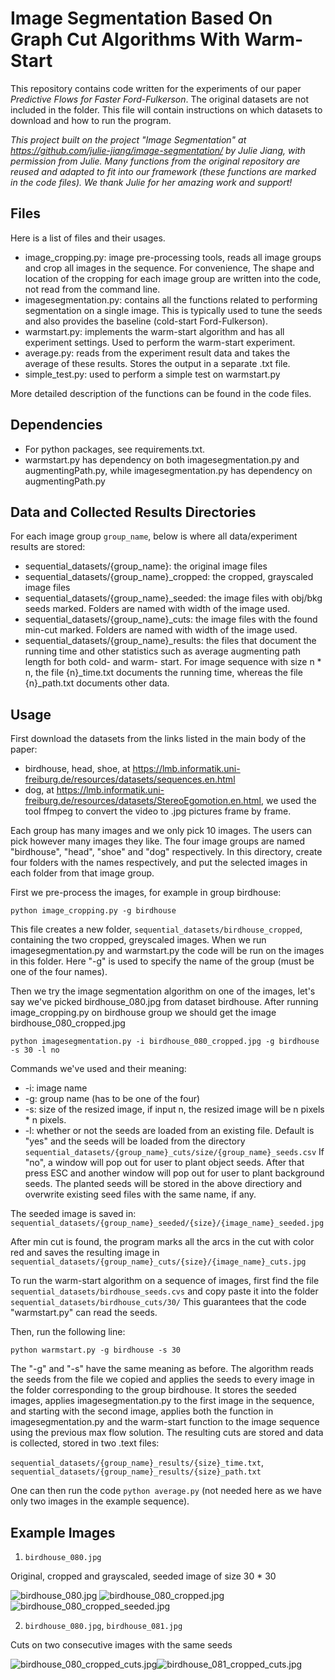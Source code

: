 # Image Segmentation Based On Graph Cut Algorithms With Warm-Start

This repository contains code written for the experiments of our paper *Predictive Flows for Faster Ford-Fulkerson*. The original datasets are not included in the folder. This file will contain instructions on which datasets to download and how to run the program.

*This project built on the project "Image Segmentation" at https://github.com/julie-jiang/image-segmentation/ by Julie Jiang, with permission from Julie. Many functions from the original repository are reused and adapted to fit into our framework (these functions are marked in the code files). We thank Julie for her amazing work and support!*

## Files
Here is a list of files and their usages.
- image_cropping.py: image pre-processing tools, reads all image groups and crop all images in the sequence. For convenience, The shape and location of the cropping for each image group are written into the code, not read from the command line.
- imagesegmentation.py: contains all the functions related to performing segmentation on a single image. This is typically used to tune the seeds and also provides the baseline (cold-start Ford-Fulkerson).
- warmstart.py: implements the warm-start algorithm and has all experiment settings. Used to perform the warm-start experiment.
- average.py: reads from the experiment result data and takes the average of these results. Stores the output in a separate .txt file.
- simple_test.py: used to perform a simple test on warmstart.py

More detailed description of the functions can be found in the code files.

## Dependencies
- For python packages, see requirements.txt.
- warmstart.py has dependency on both imagesegmentation.py and augmentingPath.py, while imagesegmentation.py has dependency on augmentingPath.py

## Data and Collected Results Directories
For each image group ``` group_name ```, below is where all data/experiment results are stored:
- sequential_datasets/{group_name}: the original image files
- sequential_datasets/{group_name}_cropped: the cropped, grayscaled image files
- sequential_datasets/{group_name}_seeded: the image files with obj/bkg seeds marked. Folders are named with width of the image used.
- sequential_datasets/{group_name}_cuts: the image files with the found min-cut marked. Folders are named with width of the image used.
- sequential_datasets/{group_name}_results: the files that document the running time and other statistics such as average augmenting path length for both cold- and warm- start. For image sequence with size n * n, the file {n}_time.txt documents the running time, whereas the file {n}_path.txt documents other data.

## Usage

First download the datasets from the links listed in the main body of the paper:
- birdhouse, head, shoe, at https://lmb.informatik.uni-freiburg.de/resources/datasets/sequences.en.html
- dog, at https://lmb.informatik.uni-freiburg.de/resources/datasets/StereoEgomotion.en.html, we used the tool ffmpeg to convert the video to .jpg pictures frame by frame.

Each group has many images and we only pick 10 images. The users can pick however many images they like. The four image groups are named "birdhouse", "head", "shoe" and "dog" respectively. In this directory, create four folders with the names respectively, and put the selected images in each folder from that image group.

First we pre-process the images, for example in group birdhouse:
``` 
python image_cropping.py -g birdhouse
```
This file creates a new folder, ``` sequential_datasets/birdhouse_cropped ```, containing the two cropped, greyscaled images. When we run imagesegmentation.py and warmstart.py the code will be run on the images in this folder. Here "-g" is used to specify the name of the group (must be one of the four names).

Then we try the image segmentation algorithm on one of the images, let's say we've picked birdhouse_080.jpg from dataset birdhouse. After running image_cropping.py on birdhouse group we should get the image birdhouse_080_cropped.jpg

``` 
python imagesegmentation.py -i birdhouse_080_cropped.jpg -g birdhouse -s 30 -l no
```
Commands we've used and their meaning:
- -i: image name
- -g: group name (has to be one of the four)
- -s: size of the resized image, if input n, the resized image will be n pixels * n pixels.
- -l: whether or not the seeds are loaded from an existing file. Default is "yes" and the seeds will be loaded from the directory ``` sequential_datasets/{group_name}_cuts/size/{group_name}_seeds.csv ``` If "no", a window will pop out for user to plant object seeds. After that press ESC and another window will pop out for user to plant background seeds. The planted seeds will be stored in the above directiory and overwrite existing seed files with the same name, if any.

The seeded image is saved in: ``` sequential_datasets/{group_name}_seeded/{size}/{image_name}_seeded.jpg ```

After min cut is found, the program marks all the arcs in the cut with color red and saves the resulting image in ```sequential_datasets/{group_name}_cuts/{size}/{image_name}_cuts.jpg```

To run the warm-start algorithm on a sequence of images, first find the file ``` sequential_datasets/birdhouse_seeds.cvs ``` and copy paste it into the folder ``` sequential_datasets/birdhouse_cuts/30/ ``` This guarantees that the code "warmstart.py" can read the seeds. 

Then, run the following line:
```
python warmstart.py -g birdhouse -s 30
```
The "-g" and "-s" have the same meaning as before. The algorithm reads the seeds from the file we copied and applies the seeds to every image in the folder corresponding to the group birdhouse. It stores the seeded images, applies imagesegmentation.py to the first image in the sequence, and starting with the second image, applies both the function in imagesegmentation.py and the warm-start function to the image sequence using the previous max flow solution. The resulting cuts are stored and data is collected, stored in two .text files:

``` sequential_datasets/{group_name}_results/{size}_time.txt ```, ``` sequential_datasets/{group_name}_results/{size}_path.txt ```

One can then run the code ``` python average.py ``` (not needed here as we have only two images in the example sequence).

## Example Images

1. `birdhouse_080.jpg` 

Original, cropped and grayscaled, seeded image of size 30 * 30

![birdhouse_080.jpg](sequential_datasets/birdhouse/birdhouse_080.jpg) ![birdhouse_080_cropped.jpg](sequential_datasets/birdhouse_cropped/birdhouse_080_cropped.jpg) ![birdhouse_080_cropped_seeded.jpg](sequential_datasets/birdhouse_seeded/30/birdhouse_080_cropped_seeded.jpg)

2. `birdhouse_080.jpg`, `birdhouse_081.jpg`

Cuts on two consecutive images with the same seeds

![birdhouse_080_cropped_cuts.jpg](sequential_datasets/birdhouse_cuts/30/birdhouse_080_cropped_cuts.jpg)![birdhouse_081_cropped_cuts.jpg](sequential_datasets/birdhouse_cuts/30/birdhouse_081_cropped_cuts.jpg)




